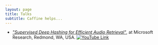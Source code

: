 ```yaml
---
layout: page
title: Talks
subtitle: Caffine helps...
---
```


* [_"Supervised Deep Hashing for Efficient Audio Retrieval"_](https://www.microsoft.com/en-us/research/video/supervised-deep-hashing-for-efficient-audio-retrieval/), at Microsoft Research, Redmond, WA, USA. 
[![YouTube Link](http://img.youtube.com/vi/yg-Hbu9GbRs/0.jpg)](https://www.youtube.com/watch?v=yg-Hbu9GbRs)